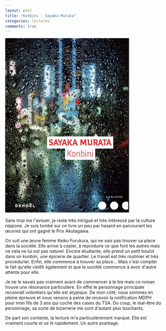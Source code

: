 ```yaml
---
layout: post
title: "Konbini - Sayaka Murata"
categories: lectures
comments: true
---
```


![folio](https://github.com/homeostasie/bouquins/raw/master/_pics/lv/murata-sayaka/konbini.jpg)

Sans trop me l'avouer, je reste très intrigué et très intéressé par la culture nippone. Je suis tombé sur ce livre un peu par hasard en parcourant les œuvres qui ont gagné le Prix Akutagawa.

On suit une jeune femme Keiko Furukura, qui ne sais pas trouver sa place dans la société. Elle arrive à copier, à reproduire ce que font les autres mais ne cela ne lui est pas naturel. Encore étudiante, elle prend un petit boulot dans un konbini, une épicerie de quartier. Le travail est très routinier et très procédurier. Enfin, elle commence à trouver sa place... Mais c'est compter le fait qu'elle vieillit également et que la société commence à avoir d'autre attente pour elle.

Je ne le savais pas vraiment avant de commencer à le lire mais ce roman trouve une résonance particulière. En effet le personnage principale reconnaît volontiers qu'elle est atypique. De mon côté; nous sommes en pleine épreuve et nous venons à peine de recevoir la notification MDPH pour mon fils de 3 ans qui coche des cases du TSA. Du coup, le mal-être du personnage, sa sorte de bizarrerie me sont d'autant plus touchants.

De part son contexte, la lecture m'a particulièrement marqué. Elle est vraiment courte et se lit rapidement. Un autre avantage. 